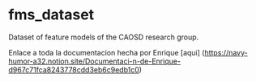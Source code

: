 # fms_dataset
Dataset of feature models of the CAOSD research group.

Enlace a toda la documentacion hecha por Enrique [aqui] (https://navy-humor-a32.notion.site/Documentaci-n-de-Enrique-d967c71fca8243778cdd3eb6c9edb1c0)